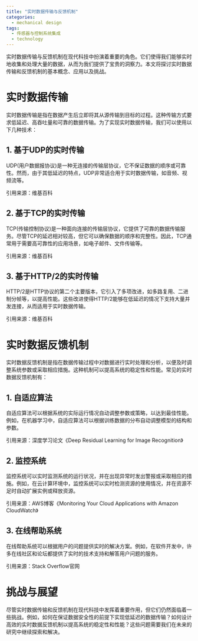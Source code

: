 ```yaml
---  
title: "实时数据传输与反馈机制"  
categories:  
  - mechanical design  
tags: 
  - 传感器与控制系统集成 
  - technology  
---  
```


实时数据传输与反馈机制在现代科技中扮演着重要的角色。它们使得我们能够实时地收集和处理大量的数据，从而为我们提供了宝贵的洞察力。本文将探讨实时数据传输和反馈机制的基本概念、应用以及挑战。

# 实时数据传输

实时数据传输是指在数据产生后立即将其从源传输到目标的过程。这种传输方式要求低延迟、高吞吐量和可靠的数据传输。为了实现实时数据传输，我们可以使用以下几种技术：

## 1. 基于UDP的实时传输

UDP(用户数据报协议)是一种无连接的传输层协议，它不保证数据的顺序或可靠性。然而，由于其低延迟的特点，UDP非常适合用于实时数据传输，如音频、视频流等。

引用来源：维基百科

## 2. 基于TCP的实时传输

TCP(传输控制协议)是一种面向连接的传输层协议，它提供了可靠的数据传输服务。尽管TCP的延迟相对较高，但它可以确保数据的顺序和完整性。因此，TCP通常用于需要高可靠性的应用场景，如电子邮件、文件传输等。

引用来源：维基百科

## 3. 基于HTTP/2的实时传输

HTTP/2是HTTP协议的第二个主要版本，它引入了多项改进，如多路复用、二进制分帧等，以提高性能。这些改进使得HTTP/2能够在低延迟的情况下支持大量并发连接，从而适用于实时数据传输。

引用来源：维基百科

# 实时数据反馈机制

实时数据反馈机制是指在数据传输过程中对数据进行实时处理和分析，以便及时调整系统参数或采取相应措施。这种机制可以提高系统的稳定性和性能。常见的实时数据反馈机制有：

## 1. 自适应算法

自适应算法可以根据系统的实际运行情况自动调整参数或策略，以达到最佳性能。例如，在机器学习中，自适应算法可以根据训练数据的分布自动调整模型的结构和参数。

引用来源：深度学习论文《Deep Residual Learning for Image Recognition》

## 2. 监控系统

监控系统可以实时监测系统的运行状况，并在出现异常时发出警报或采取相应的措施。例如，在云计算环境中，监控系统可以实时检测资源的使用情况，并在资源不足时自动扩展实例或释放资源。

引用来源：AWS博客《Monitoring Your Cloud Applications with Amazon CloudWatch》

## 3. 在线帮助系统

在线帮助系统可以根据用户的问题提供实时的解决方案。例如，在软件开发中，许多在线社区和论坛都提供了实时的技术支持和解答用户问题的服务。

引用来源：Stack Overflow官网

# 挑战与展望

尽管实时数据传输和反馈机制在现代科技中发挥着重要作用，但它们仍然面临着一些挑战。例如，如何在保证数据安全性的前提下实现低延迟的数据传输？如何设计高效的实时数据反馈机制以提高系统的稳定性和性能？这些问题需要我们在未来的研究中继续探索和解决。 
